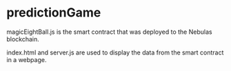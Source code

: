 # predictionGame

magicEightBall.js is the smart contract that was deployed to the Nebulas blockchain.

index.html and server.js are used to display the data from the smart contract in a webpage.
